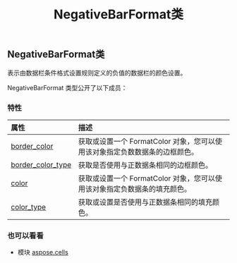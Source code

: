 ﻿---
title: NegativeBarFormat类
second_title: Aspose.Cells for Python via .NET API 参考资料
description:
type: docs
weight: 1090
url: /zh/python-net/aspose.cells/negativebarformat/
is_root: false
---
##  NegativeBarFormat类
表示由数据栏条件格式设置规则定义的负值的数据栏的颜色设置。



NegativeBarFormat 类型公开了以下成员：

### 特性
|属性|描述|
| :- | :- |
| [border_color](/cells/zh/python-net/aspose.cells/negativebarformat/border_color) |获取或设置一个 FormatColor 对象，您可以使用该对象指定负数数据条的边框颜色。|
| [border_color_type](/cells/zh/python-net/aspose.cells/negativebarformat/border_color_type) |获取是否使用与正数据条相同的边框颜色。|
| [color](/cells/zh/python-net/aspose.cells/negativebarformat/color) |获取或设置一个 FormatColor 对象，您可以使用该对象指定负数据条的填充颜色。|
| [color_type](/cells/zh/python-net/aspose.cells/negativebarformat/color_type) |获取或设置是否使用与正数据条相同的填充颜色。|



### 也可以看看
* 模块 [aspose.cells](..)
